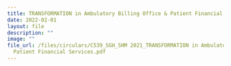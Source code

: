 ```yaml
---
title: TRANSFORMATION in Ambulatory Billing Office & Patient Financial Services
date: 2022-02-01
layout: file
description: ""
image: ""
file_url: /files/circulars/C539_SGH_SHM 2021_TRANSFORMATION in Ambulatory Billing Office,
  Patient Financial Services.pdf
---
```

